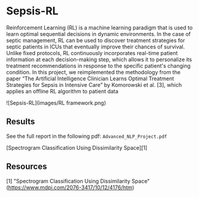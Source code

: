 # Sepsis-RL

Reinforcement Learning (RL) is a machine learning paradigm that is used to learn optimal sequential decisions in dynamic environments. In the case of septic management, RL can be used to discover treatment strategies for septic patients in ICUs that eventually improve their chances of survival. Unlike fixed protocols, RL continuously incorporates real-time patient information at each decision-making step, which allows it to personalize its treatment recommendations in response to the specific patient's changing condition. In this project, we reimplemented the methodology from the paper “The Artificial Intelligence Clinician Learns Optimal Treatment Strategies for Sepsis in Intensive Care” by Komorowski et al. [3], which applies an offline RL algorithm to patient data


![Sepsis-RL](images/RL framework.png)

## Results


See the full report in the following pdf: ```Advanced_NLP_Project.pdf```

[Spectrogram Classification Using Dissimilarity Space][1]


## Resources

[1] "Spectrogram Classification Using Dissimilarity Space" (https://www.mdpi.com/2076-3417/10/12/4176/htm) 
